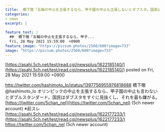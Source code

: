 ```yaml
---
title:  橋下徹「五輪の中止を主張するなら、甲子園の中止も主張しないとダブスタ。国民はダブスタをすぐに見抜くし最も嫌がる」 ★5  
categories:
- news
excerpt: |
  
feature_text: |
  ##  橋下徹「五輪の中止を主張するなら、甲子...
  Fri, 28 May 2021 15:59:00  +0900
feature_image: "https://picsum.photos/2560/600?image=733"
image: "https://picsum.photos/2560/600?image=733"
---
```


[https://asahi.5ch.net/test/read.cgi/newsplus/1622185140/](https://asahi.5ch.net/test/read.cgi/newsplus/1622185140/)
posted on Fri, 28 May 2021 15:59:00  +0900

<!--more-->

http://twitter.com/hashimoto_lo/status/1397756955976818688 橋下徹 @hashimoto_lo オリンピックの中止を主張するなら、甲子園の中止も言わないとダブルスタンダード。国民はダブスタをすぐに見抜くし、それを最も嫌がる。 [https://twitter.com/5chan_nel](https://twitter.com/5chan_nel) (5ch newer account) ※前スレ [https://asahi.5ch.net/test/read.cgi/newsplus/1622177233/](https://asahi.5ch.net/test/read.cgi/newsplus/1622177233/) https://twitter.com/5chan_nel (5ch newer account)
